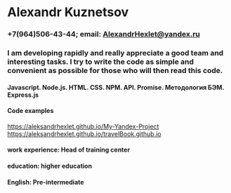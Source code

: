 # Alexandr Kuznetsov
### +7(964)506-43-44; email: AlexandrHexlet@yandex.ru
### I am developing rapidly and really appreciate a good team and interesting tasks. I try to write the code as simple and convenient as possible for those who will then read this code.
#### Javascript. Node.js. HTML. CSS. NPM. API. Promise. Методология БЭМ. Express.js
#### Code examples

 <https://aleksandrhexlet.github.io/My-Yandex-Project>  
 <https://aleksandrhexlet.github.io/travelBook.github.io>
#### work experience: Head of training center
#### education: higher education
#### English: Pre-intermediate